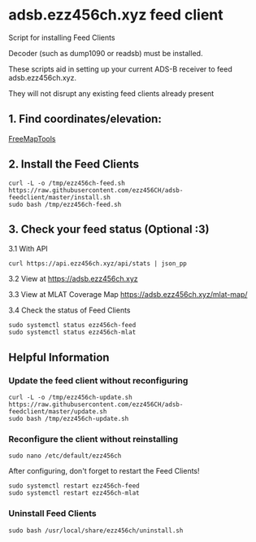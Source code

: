 # adsb.ezz456ch.xyz feed client

Script for installing Feed Clients

Decoder (such as dump1090 or readsb) must be installed.

These scripts aid in setting up your current ADS-B receiver to feed adsb.ezz456ch.xyz.

They will not disrupt any existing feed clients already present

## 1. Find coordinates/elevation:

[FreeMapTools](https://www.freemaptools.com/elevation-finder.htm)

## 2. Install the Feed Clients

```
curl -L -o /tmp/ezz456ch-feed.sh https://raw.githubusercontent.com/ezz456CH/adsb-feedclient/master/install.sh
sudo bash /tmp/ezz456ch-feed.sh
```

## 3. Check your feed status (Optional :3)

3.1 With API

```
curl https://api.ezz456ch.xyz/api/stats | json_pp
```

3.2 View at <https://adsb.ezz456ch.xyz>

3.3 View at MLAT Coverage Map <https://adsb.ezz456ch.xyz/mlat-map/>

3.4 Check the status of Feed Clients

```
sudo systemctl status ezz456ch-feed
sudo systemctl status ezz456ch-mlat
```

## Helpful Information

### Update the feed client without reconfiguring

```
curl -L -o /tmp/ezz456ch-update.sh https://raw.githubusercontent.com/ezz456CH/adsb-feedclient/master/update.sh
sudo bash /tmp/ezz456ch-update.sh
```

### Reconfigure the client without reinstalling

```
sudo nano /etc/default/ezz456ch
```

After configuring, don't forget to restart the Feed Clients!

```
sudo systemctl restart ezz456ch-feed
sudo systemctl restart ezz456ch-mlat
```

### Uninstall Feed Clients

```
sudo bash /usr/local/share/ezz456ch/uninstall.sh
```
